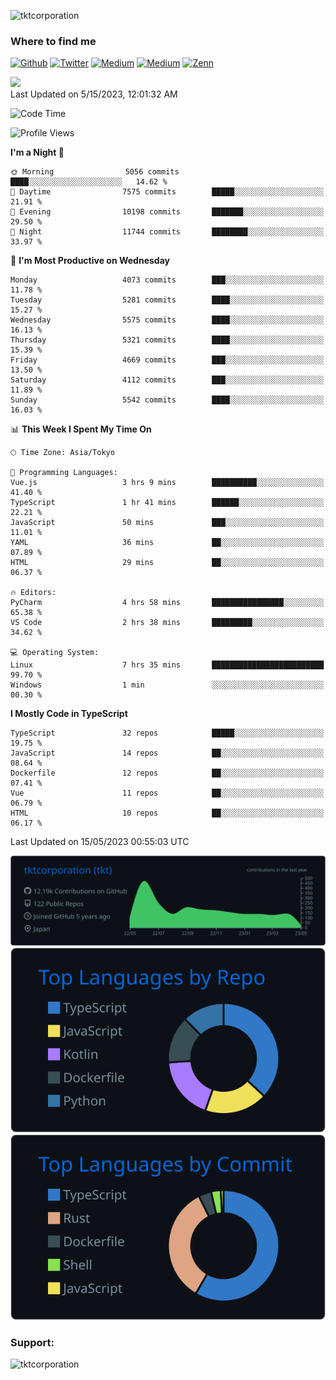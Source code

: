 <p align="left"> <img src="https://komarev.com/ghpvc/?username=tktcorporation&label=Profile%20views&color=0e75b6&style=flat" alt="tktcorporation" /> </p>

<h3>Where to find me</h3>
<p>
<a href="https://github.com/tktcorporation" target="_blank"><img alt="Github" src="https://img.shields.io/badge/GitHub-%2312100E.svg?&style=for-the-badge&logo=Github&logoColor=white" /></a>
<a href="https://twitter.com/tktcorporation" target="_blank"><img alt="Twitter" src="https://img.shields.io/badge/twitter-%231DA1F2.svg?&style=for-the-badge&logo=twitter&logoColor=white" /></a>
<a href="https://www.linkedin.com/in/tktcorporation" target="_blank"><img alt="Medium" src="https://img.shields.io/badge/linkdin-0a66c2.svg?&style=for-the-badge&logo=linkedin&logoColor=white" /></a>
<a href="https://qiita.com/tktcorporation" target="_blank"><img alt="Medium" src="https://img.shields.io/badge/qiita-55C500.svg?&style=for-the-badge&logo=qiita&logoColor=white" /></a>
<a href="https://zenn.dev/tktcorporation" target="_blank"><img alt="Zenn" src="https://img.shields.io/badge/Zenn-3EA8FF.svg?&style=for-the-badge&logo=Zenn&logoColor=white" /></a>
</p>

<!--START_SECTION:lapras-card-->
<a href="https://lapras.com/public/tktcorporation" target="_blank" rel="noopener noreferrer"><img src="https://lapras-card-generator.vercel.app/api/svg?e=3.89&b=3.48&i=3.58&b1=%23232323&b2=%236d6d6d&i1=%23212121&i2=%23818181&l=en" width="300" ></a>  
Last Updated on 5/15/2023, 12:01:32 AM
<!--END_SECTION:lapras-card-->
  
<!--START_SECTION:waka-->
![Code Time](http://img.shields.io/badge/Code%20Time-955%20hrs%2036%20mins-blue)

![Profile Views](http://img.shields.io/badge/Profile%20Views-0-blue)

**I'm a Night 🦉** 

```text
🌞 Morning                5056 commits        ████░░░░░░░░░░░░░░░░░░░░░   14.62 % 
🌆 Daytime                7575 commits        █████░░░░░░░░░░░░░░░░░░░░   21.91 % 
🌃 Evening                10198 commits       ███████░░░░░░░░░░░░░░░░░░   29.50 % 
🌙 Night                  11744 commits       ████████░░░░░░░░░░░░░░░░░   33.97 % 
```
📅 **I'm Most Productive on Wednesday** 

```text
Monday                   4073 commits        ███░░░░░░░░░░░░░░░░░░░░░░   11.78 % 
Tuesday                  5281 commits        ████░░░░░░░░░░░░░░░░░░░░░   15.27 % 
Wednesday                5575 commits        ████░░░░░░░░░░░░░░░░░░░░░   16.13 % 
Thursday                 5321 commits        ████░░░░░░░░░░░░░░░░░░░░░   15.39 % 
Friday                   4669 commits        ███░░░░░░░░░░░░░░░░░░░░░░   13.50 % 
Saturday                 4112 commits        ███░░░░░░░░░░░░░░░░░░░░░░   11.89 % 
Sunday                   5542 commits        ████░░░░░░░░░░░░░░░░░░░░░   16.03 % 
```


📊 **This Week I Spent My Time On** 

```text
🕑︎ Time Zone: Asia/Tokyo

💬 Programming Languages: 
Vue.js                   3 hrs 9 mins        ██████████░░░░░░░░░░░░░░░   41.40 % 
TypeScript               1 hr 41 mins        ██████░░░░░░░░░░░░░░░░░░░   22.21 % 
JavaScript               50 mins             ███░░░░░░░░░░░░░░░░░░░░░░   11.01 % 
YAML                     36 mins             ██░░░░░░░░░░░░░░░░░░░░░░░   07.89 % 
HTML                     29 mins             ██░░░░░░░░░░░░░░░░░░░░░░░   06.37 % 

🔥 Editors: 
PyCharm                  4 hrs 58 mins       ████████████████░░░░░░░░░   65.38 % 
VS Code                  2 hrs 38 mins       █████████░░░░░░░░░░░░░░░░   34.62 % 

💻 Operating System: 
Linux                    7 hrs 35 mins       █████████████████████████   99.70 % 
Windows                  1 min               ░░░░░░░░░░░░░░░░░░░░░░░░░   00.30 % 
```

**I Mostly Code in TypeScript** 

```text
TypeScript               32 repos            █████░░░░░░░░░░░░░░░░░░░░   19.75 % 
JavaScript               14 repos            ██░░░░░░░░░░░░░░░░░░░░░░░   08.64 % 
Dockerfile               12 repos            ██░░░░░░░░░░░░░░░░░░░░░░░   07.41 % 
Vue                      11 repos            ██░░░░░░░░░░░░░░░░░░░░░░░   06.79 % 
HTML                     10 repos            ██░░░░░░░░░░░░░░░░░░░░░░░   06.17 % 
```




 Last Updated on 15/05/2023 00:55:03 UTC
<!--END_SECTION:waka-->

[![](https://raw.githubusercontent.com/tktcorporation/tktcorporation/master/profile-summary-card-output/github_dark/0-profile-details.svg)](https://github.com/vn7n24fzkq/github-profile-summary-cards)
[![](https://raw.githubusercontent.com/tktcorporation/tktcorporation/master/profile-summary-card-output/github_dark/1-repos-per-language.svg)](https://github.com/vn7n24fzkq/github-profile-summary-cards) [![](https://raw.githubusercontent.com/tktcorporation/tktcorporation/master/profile-summary-card-output/github_dark/2-most-commit-language.svg)](https://github.com/vn7n24fzkq/github-profile-summary-cards)

<h3 align="left">Support:</h3>
<p><a href="https://www.buymeacoffee.com/tktcorporation"> <img align="left" src="https://cdn.buymeacoffee.com/buttons/v2/default-yellow.png" height="50" width="210" alt="tktcorporation" /></a></p><br><br>
